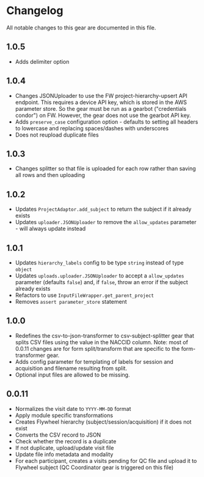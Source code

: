 # Changelog

All notable changes to this gear are documented in this file.

## 1.0.5

* Adds delimiter option

## 1.0.4

* Changes JSONUploader to use the FW project-hierarchy-upsert API endpoint. This requires a device API key, which is stored in the AWS parameter store. So the gear must be run as a gearbot ("credentials condor") on FW. However, the gear does not use the gearbot API key.
* Adds `preserve_case` configuration option - defaults to setting all headers to lowercase and replacing spaces/dashes with underscores
* Does not reupload duplicate files

## 1.0.3

* Changes splitter so that file is uploaded for each row rather than saving all rows and then uploading

## 1.0.2

* Updates `ProjectAdaptor.add_subject` to return the subject if it already exists
* Updates `uploader.JSONUploader` to remove the `allow_updates` parameter - will always update instead

## 1.0.1

* Updates `hierarchy_labels` config to be type `string` instead of type `object`
* Updates `uploads.uploader.JSONUploader` to accept a `allow_updates` parameter (defaults `false`) and, if `false`, throw an error if the subject already exists
* Refactors to use `InputFileWrapper.get_parent_project`
* Removes `assert parameter_store` statement

## 1.0.0

- Redefines the csv-to-json-transformer to csv-subject-splitter gear that splits CSV files using the value in the NACCID column.
  Note: most of 0.0.11 changes are for form split/transform that are specific to the form-transformer gear.
- Adds config parameter for templating of labels for session and acquisition and filename resulting from split.
- Optional input files are allowed to be missing.

## 0.0.11
- Normalizes the visit date to `YYYY-MM-DD` format
- Apply module specific transformations
- Creates Flywheel hierarchy (subject/session/acquisition) if it does not exist
- Converts the CSV record to JSON
- Check whether the record is a duplicate
- If not duplicate, upload/update visit file
- Update file info metadata and modality
- For each participant, creates a visits pending for QC file and upload it to Flywheel subject (QC Coordinator gear is triggered on this file)
